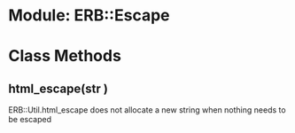 # Module: ERB::Escape
    



# Class Methods
## html_escape(str ) [](#method-c-html_escape)
ERB::Util.html_escape does not allocate a new string when nothing needs to be
escaped

